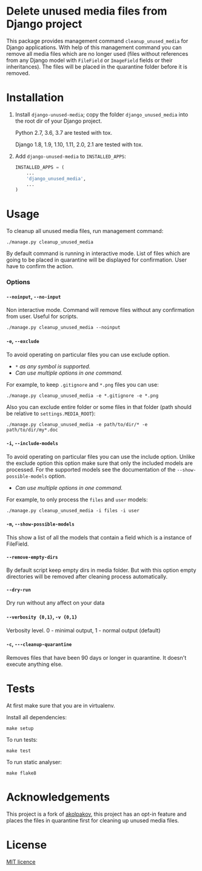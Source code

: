 # Delete unused media files from Django project

This package provides management command `cleanup_unused_media` for Django applications. With 
help of this management command you can remove all media files which are no longer used (files 
without references from any Django model with `FileField` or `ImageField` fields or their 
inheritances). The files will be placed in the quarantine folder before it is removed. 

# Installation

1.  Install ``django-unused-media``; copy the folder `django_unused_media` into the root dir of 
your Django project. 

    Python 2.7, 3.6, 3.7 are tested with tox.
    
    Django 1.8, 1.9, 1.10, 1.11, 2.0, 2.1 are tested with tox.

2.  Add ``django-unused-media`` to ``INSTALLED_APPS``:
    ```python
    INSTALLED_APPS = (
        ...
        'django_unused_media',
        ...
    )
    ```

# Usage

To cleanup all unused media files, run management command:
```
./manage.py cleanup_unused_media
```
By default command is running in interactive mode. List of files which are going to be placed in 
quarantine will be displayed for confirmation. User have to confirm the action.

### Options

#### `--noinput`, `--no-input`

Non interactive mode. Command will remove files without any confirmation from user. Useful for scripts.
```
./manage.py cleanup_unused_media --noinput
```

#### `-e`, `--exclude`

To avoid operating on particular files you can use exclude option. 
- *`*` as any symbol is supported.*
- *Can use multiple options in one command.*

For example, to keep `.gitignore` and `*.png` files you can use:
```
./manage.py cleanup_unused_media -e *.gitignore -e *.png
```

Also you can exclude entire folder or some files in that folder (path should be relative to `settings.MEDIA_ROOT`):
```
./manage.py cleanup_unused_media -e path/to/dir/* -e path/to/dir/my*.doc
```

#### `-i`, `--include-models`

To avoid operating on particular files you can use the include option. Unlike the exclude option 
this option make sure that only the included models are processed. For the supported models see 
the documentation of the `--show-possible-models` option.
- *Can use multiple options in one command.*

For example, to only process the `files` and `user` models:
```
./manage.py cleanup_unused_media -i files -i user
```

#### `-m`, `--show-possible-models`

This show a list of all the models that contain a field which is a instance of FileField.

#### `--remove-empty-dirs`

By default script keep empty dirs in media folder. But with this option empty directories will be removed after cleaning process automatically.

#### `--dry-run`

Dry run without any affect on your data

#### `--verbosity {0,1}`, `-v {0,1}`

Verbosity level. 0 - minimal output, 1 - normal output (default)

#### `-c`, `---cleanup-quarantine`

Removes files that have been 90 days or longer in quarantine. It doesn't execute anything else.

# Tests
At first make sure that you are in virtualenv.

Install all dependencies:
```
make setup
```
To run tests:
```
make test
```
To run static analyser:
```
make flake8
```

# Acknowledgements

This project is a fork of [akolpakov](https://github.com/akolpakov/django-unused-media), this 
project has an opt-in feature and places the files in quarantine first for cleaning up unused media 
files.

# License
[MIT licence](./LICENSE)